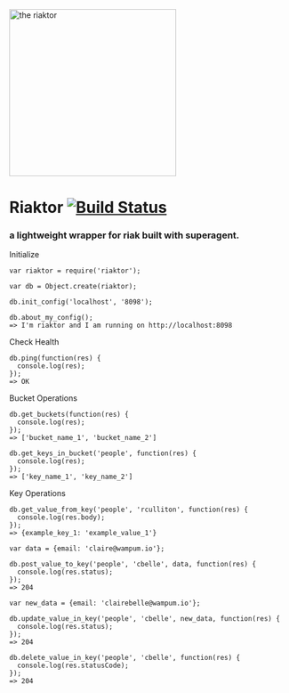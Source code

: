 <img src="http://4.bp.blogspot.com/_TaxA4M5bjX8/S-Hg34oB_sI/AAAAAAAAAEI/_BMipkv-0w8/s640/4a60d7e53af5d,Arc-Reactor-RELOADED.png" alt="the riaktor" width="300px;"/>

# Riaktor [![Build Status](https://travis-ci.org/wampum/riaktor.png?branch=master)](https://travis-ci.org/wampum/riaktor)

### a lightweight wrapper for riak built with superagent.

Initialize

    var riaktor = require('riaktor');

    var db = Object.create(riaktor);

    db.init_config('localhost', '8098');

    db.about_my_config();
    => I'm riaktor and I am running on http://localhost:8098


Check Health

    db.ping(function(res) {
      console.log(res);
    });
    => OK

Bucket Operations

    db.get_buckets(function(res) {
      console.log(res);
    });
    => ['bucket_name_1', 'bucket_name_2']

    db.get_keys_in_bucket('people', function(res) {
      console.log(res);
    });
    => ['key_name_1', 'key_name_2']

Key Operations

    db.get_value_from_key('people', 'rculliton', function(res) {
      console.log(res.body);
    });
    => {example_key_1: 'example_value_1'}

    var data = {email: 'claire@wampum.io'};

    db.post_value_to_key('people', 'cbelle', data, function(res) {
      console.log(res.status);
    });
    => 204

    var new_data = {email: 'clairebelle@wampum.io'};

    db.update_value_in_key('people', 'cbelle', new_data, function(res) {
      console.log(res.status);
    });
    => 204

    db.delete_value_in_key('people', 'cbelle', function(res) {
      console.log(res.statusCode);
    });
    => 204